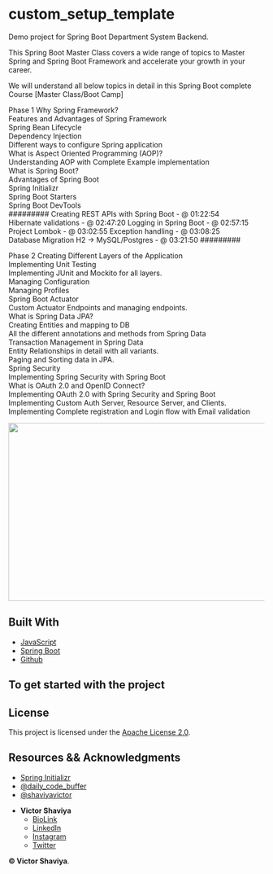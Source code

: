 # custom_setup_template
Demo project for Spring Boot Department System Backend.

This Spring Boot Master Class covers a wide range of topics to Master Spring and Spring Boot Framework and accelerate your growth in your career.

We will understand all below topics in detail in this Spring Boot complete Course [Master Class/Boot Camp]

  Phase 1
Why Spring Framework?           
Features and Advantages of Spring Framework           
Spring Bean Lifecycle         
Dependency Injection    
Different ways to configure Spring application      
What is Aspect Oriented Programming (AOP)?      
Understanding AOP with Complete Example implementation        
What is Spring Boot?            
Advantages of Spring Boot         
Spring Initializr         
Spring Boot Starters           
Spring Boot DevTools    
    #########
Creating REST APIs with Spring Boot   - @ 01:22:54   
Hibernate validations   - @ 02:47:20
Logging in Spring Boot    - @ 02:57:15
Project Lombok   - @ 03:02:55
Exception handling   - @ 03:08:25       
Database Migration H2 -> MySQL/Postgres   - @ 03:21:50
    #########

  Phase 2
Creating Different Layers of the Application      
Implementing Unit Testing     
Implementing JUnit and Mockito for all layers.      
Managing Configuration      
Managing Profiles     
Spring Boot Actuator      
Custom Actuator Endpoints and managing endpoints.     
What is Spring Data JPA?      
Creating Entities and mapping to DB     
All the different annotations and methods from Spring Data      
Transaction Management in Spring Data     
Entity Relationships in detail with all variants.     
Paging and Sorting data in JPA.       
Spring Security     
Implementing Spring Security with Spring Boot     
What is OAuth 2.0 and OpenID Connect?     
Implementing OAuth 2.0 with Spring Security and Spring Boot     
Implementing Custom Auth Server, Resource Server, and Clients.      
Implementing Complete registration and Login flow with Email validation     

<img src="#" width="600" height="350" alt="">             

## Built With

* [JavaScript](https://developer.mozilla.org/en-US/docs/Web/JavaScript)
* [Spring Boot](https://docs.spring.io/spring-boot/docs/current/reference/htmlsingle/)
* [Github](https://github.com/ShaviyaVictor/shaviya)

## To get started with the project
####

## License

This project is licensed under the [Apache License 2.0](https://github.com/ShaviyaVictor/custom_setup_template/blob/main/LICENSE).

## Resources && Acknowledgments
- [Spring Initializr](https://start.spring.io/#!type=maven-project&language=java&platformVersion=3.0.6&packaging=jar&jvmVersion=17&groupId=com.shavic&artifactId=department&name=department&description=Spring%20Boot%20Department%20RESTful%20API%20project%20geared%20towards%20learning%20Spring%20Boot%20and%20its%20convention...&packageName=com.shavic.department&dependencies=web,h2)
- [@daily_code_buffer](https://www.youtube.com/watch?v=zvR-Oif_nxg&t=7665s)
- [@shaviyavictor](https://www.youtube.com/watch?v=xz_7l0qyVrw)


* **Victor Shaviya**
    - [BioLink](https://bio.link/shaviya)
    - [LinkedIn](https://www.linkedin.com/in/ShaviyaVictor/)
    - [Instagram](https://www.instagram.com/shaviyavictor/)
    - [Twitter](https://twitter.com/ShaviyaVictor)


**© Victor Shaviya**.